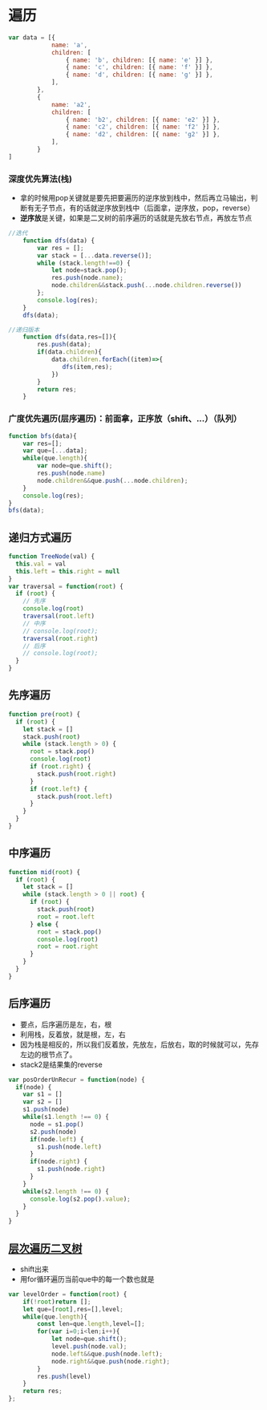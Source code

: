 # 遍历

```javascript
var data = [{
            name: 'a',
            children: [
                { name: 'b', children: [{ name: 'e' }] },
                { name: 'c', children: [{ name: 'f' }] },
                { name: 'd', children: [{ name: 'g' }] },
            ],
        },
        {
            name: 'a2',
            children: [
                { name: 'b2', children: [{ name: 'e2' }] },
                { name: 'c2', children: [{ name: 'f2' }] },
                { name: 'd2', children: [{ name: 'g2' }] },
            ],
        }
]
```

### 深度优先算法(栈)

- 拿的时候用pop关键就是要先把要遍历的逆序放到栈中，然后再立马输出，判断有无子节点，有的话就逆序放到栈中（后面拿，逆序放，pop，reverse）
- **逆序放**是关键，如果是二叉树的前序遍历的话就是先放右节点，再放左节点
```javascript
//迭代
    function dfs(data) {
        var res = [];
        var stack = [...data.reverse()];
        while (stack.length!==0) {
            let node=stack.pop();
            res.push(node.name);
            node.children&&stack.push(...node.children.reverse())
        };
        console.log(res);
    }
    dfs(data);

```
```javascript
//递归版本
    function dfs(data,res=[]){
        res.push(data);
        if(data.children){
            data.children.forEach((item)=>{
               dfs(item,res);
            })
        }
        return res;
    }
```

### 广度优先遍历(层序遍历)：前面拿，正序放（shift、...）（队列）

```javascript
function bfs(data){
    var res=[];
    var que=[...data];
    while(que.length){
        var node=que.shift();
        res.push(node.name)
        node.children&&que.push(...node.children);
    }
    console.log(res);
}
bfs(data);
```
## 递归方式遍历
```javascript
function TreeNode(val) {
  this.val = val
  this.left = this.right = null
}
var traversal = function(root) {
  if (root) {
    // 先序
    console.log(root)
    traversal(root.left)
    // 中序
    // console.log(root);
    traversal(root.right)
    // 后序
    // console.log(root);
  }
}
```
## 先序遍历

```javascript
function pre(root) {
  if (root) {
    let stack = []
    stack.push(root)
    while (stack.length > 0) {
      root = stack.pop()
      console.log(root)
      if (root.right) {
        stack.push(root.right)
      }
      if (root.left) {
        stack.push(root.left)
      }
    }
  }
}

```
## 中序遍历

```javascript
function mid(root) {
  if (root) {
    let stack = []
    while (stack.length > 0 || root) {
      if (root) {
        stack.push(root)
        root = root.left
      } else {
        root = stack.pop()
        console.log(root)
        root = root.right
      }
    }
  }
}

```
## 后序遍历

- 要点，后序遍历是左，右，根
- 利用栈，反着放，就是根，左，右
- 因为栈是相反的，所以我们反着放，先放左，后放右，取的时候就可以，先存左边的根节点了。
- stack2是结果集的reverse
```javascript
var posOrderUnRecur = function(node) {
  if(node) {
    var s1 = []
    var s2 = []
    s1.push(node)
    while(s1.length !== 0) {
      node = s1.pop()
      s2.push(node)
      if(node.left) {
        s1.push(node.left)
      }
      if(node.right) {
        s1.push(node.right)
      }
    }
    while(s2.length !== 0) {
      console.log(s2.pop().value);
    }
  }
}
```
## [层次遍历二叉树](https://leetcode-cn.com/problems/binary-tree-level-order-traversal/)

- shift出来
- 用for循环遍历当前que中的每一个数也就是
```javascript
var levelOrder = function(root) {
    if(!root)return [];
    let que=[root],res=[],level;
    while(que.length){
        const len=que.length,level=[];
        for(var i=0;i<len;i++){
            let node=que.shift();
            level.push(node.val);
            node.left&&que.push(node.left);
            node.right&&que.push(node.right);
        }
        res.push(level)
    }
    return res;
};
```

